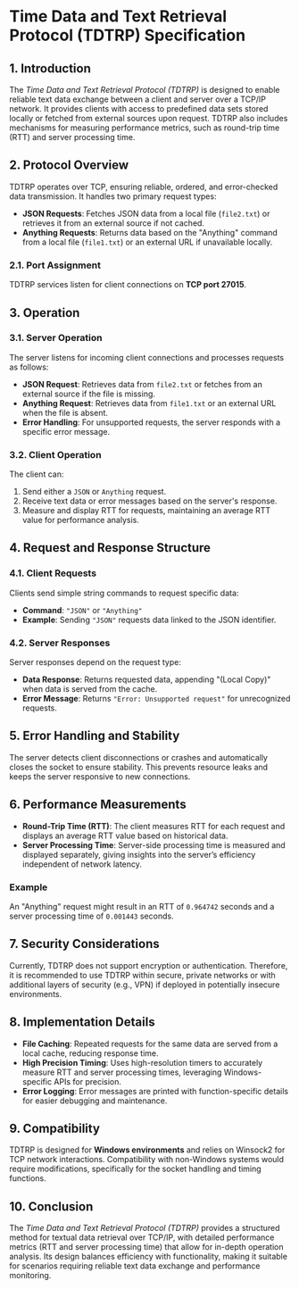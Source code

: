 # Time Data and Text Retrieval Protocol (TDTRP) Specification

## 1. Introduction
The *Time Data and Text Retrieval Protocol (TDTRP)* is designed to enable reliable text data exchange between a client and server over a TCP/IP network. It provides clients with access to predefined data sets stored locally or fetched from external sources upon request. TDTRP also includes mechanisms for measuring performance metrics, such as round-trip time (RTT) and server processing time.

## 2. Protocol Overview
TDTRP operates over TCP, ensuring reliable, ordered, and error-checked data transmission. It handles two primary request types:
- **JSON Requests**: Fetches JSON data from a local file (`file2.txt`) or retrieves it from an external source if not cached.
- **Anything Requests**: Returns data based on the "Anything" command from a local file (`file1.txt`) or an external URL if unavailable locally.

### 2.1. Port Assignment
TDTRP services listen for client connections on **TCP port 27015**.

## 3. Operation

### 3.1. Server Operation
The server listens for incoming client connections and processes requests as follows:
- **JSON Request**: Retrieves data from `file2.txt` or fetches from an external source if the file is missing.
- **Anything Request**: Retrieves data from `file1.txt` or an external URL when the file is absent.
- **Error Handling**: For unsupported requests, the server responds with a specific error message.

### 3.2. Client Operation
The client can:
1. Send either a `JSON` or `Anything` request.
2. Receive text data or error messages based on the server's response.
3. Measure and display RTT for requests, maintaining an average RTT value for performance analysis.

## 4. Request and Response Structure

### 4.1. Client Requests
Clients send simple string commands to request specific data:
- **Command**: `"JSON"` or `"Anything"`
- **Example**: Sending `"JSON"` requests data linked to the JSON identifier.

### 4.2. Server Responses
Server responses depend on the request type:
- **Data Response**: Returns requested data, appending "(Local Copy)" when data is served from the cache.
- **Error Message**: Returns `"Error: Unsupported request"` for unrecognized requests.

## 5. Error Handling and Stability
The server detects client disconnections or crashes and automatically closes the socket to ensure stability. This prevents resource leaks and keeps the server responsive to new connections.

## 6. Performance Measurements

- **Round-Trip Time (RTT)**: The client measures RTT for each request and displays an average RTT value based on historical data.
- **Server Processing Time**: Server-side processing time is measured and displayed separately, giving insights into the server’s efficiency independent of network latency.
  
### Example
An "Anything" request might result in an RTT of `0.964742` seconds and a server processing time of `0.001443` seconds.

## 7. Security Considerations
Currently, TDTRP does not support encryption or authentication. Therefore, it is recommended to use TDTRP within secure, private networks or with additional layers of security (e.g., VPN) if deployed in potentially insecure environments.

## 8. Implementation Details

- **File Caching**: Repeated requests for the same data are served from a local cache, reducing response time.
- **High Precision Timing**: Uses high-resolution timers to accurately measure RTT and server processing times, leveraging Windows-specific APIs for precision.
- **Error Logging**: Error messages are printed with function-specific details for easier debugging and maintenance.

## 9. Compatibility
TDTRP is designed for **Windows environments** and relies on Winsock2 for TCP network interactions. Compatibility with non-Windows systems would require modifications, specifically for the socket handling and timing functions.

## 10. Conclusion
The *Time Data and Text Retrieval Protocol (TDTRP)* provides a structured method for textual data retrieval over TCP/IP, with detailed performance metrics (RTT and server processing time) that allow for in-depth operation analysis. Its design balances efficiency with functionality, making it suitable for scenarios requiring reliable text data exchange and performance monitoring.
